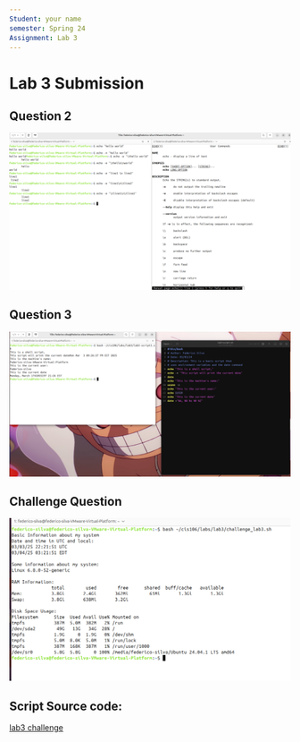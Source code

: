 ```yaml
---
Student: your name
semester: Spring 24
Assignment: Lab 3
---
```


# Lab 3 Submission

## Question 2
![q2](q2.1.png)

## Question 3
![q3](q3.1.png)

## Challenge Question
![q4](q4.1.png)

## Script Source code:
[lab3 challenge](challenge_lab3.sh)
